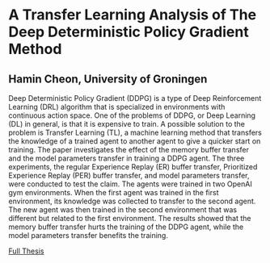 # A Transfer Learning Analysis of The Deep Deterministic Policy Gradient Method

## Hamin Cheon, University of Groningen

Deep Deterministic Policy Gradient (DDPG) is a type of Deep Reinforcement Learning (DRL) algorithm that is specialized in environments with continuous action space. One of the problems of DDPG, or Deep Learning (DL) in general, is that it is expensive to train. A possible solution to the problem is Transfer Learning (TL), a machine learning method that transfers the knowledge of a trained agent to another agent to give a quicker start on training. The paper investigates the effect of the memory buffer transfer and the model parameters transfer in training a DDPG agent. The three experiments, the regular Experience Replay (ER) buffer transfer, Prioritized Experience Replay (PER) buffer transfer, and model parameters transfer, were conducted to test the claim. The agents were trained in two OpenAI gym environments. When the first agent was trained in the first environment, its knowledge was collected to transfer to the second agent. The new agent was then trained in the second environment that was different but related to the first environment. The results showed that the memory buffer transfer hurts the training of the DDPG agent, while the model parameters transfer benefits the training.

[Full Thesis](https://github.com/hamin081234/Bachelor-s-Project/blob/main/Bachelor_s_Project_Hamin_Cheon-3.pdf)
